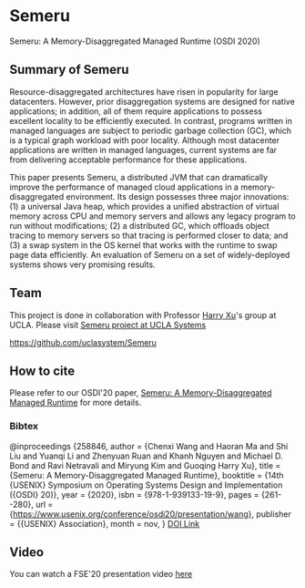 # Semeru
Semeru: A Memory-Disaggregated Managed Runtime (OSDI 2020)

## Summary of Semeru  
Resource-disaggregated architectures have risen in popularity for large datacenters. However, prior disaggregation systems are designed for native applications; in addition, all of them require applications to possess excellent locality to be efficiently executed. In contrast, programs written in managed languages are subject to periodic garbage collection (GC), which is a typical graph workload with poor locality. Although most datacenter applications are written in managed languages, current systems are far from delivering acceptable performance for these applications.

This paper presents Semeru, a distributed JVM that can dramatically improve the performance of managed cloud applications in a memory-disaggregated environment. Its design possesses three major innovations: (1) a universal Java heap, which provides a unified abstraction of virtual memory across CPU and memory servers and allows any legacy program to run without modifications; (2) a distributed GC, which offloads object tracing to memory servers so that tracing is performed closer to data; and (3) a swap system in the OS kernel that works with the runtime to swap page data efficiently. An evaluation of Semeru on a set of widely-deployed systems shows very promising results.
## Team 
This project is done in collaboration with Professor [Harry Xu](http://web.cs.ucla.edu/~harryxu/)'s group at UCLA. Please visit [Semeru project at UCLA Systems](https://github.com/uclasystem/Semeru)

https://github.com/uclasystem/Semeru

## How to cite 
Please refer to our OSDI'20 paper, [Semeru: A Memory-Disaggregated Managed Runtime](https://www.usenix.org/conference/osdi20/presentation/wang) for more details. 
### Bibtex  
@inproceedings {258846,
author = {Chenxi Wang and Haoran Ma and Shi Liu and Yuanqi Li and Zhenyuan Ruan and Khanh Nguyen and Michael D. Bond and Ravi Netravali and Miryung Kim and Guoqing Harry Xu},
title = {Semeru: A Memory-Disaggregated Managed Runtime},
booktitle = {14th {USENIX} Symposium on Operating Systems Design and Implementation ({OSDI} 20)},
year = {2020},
isbn = {978-1-939133-19-9},
pages = {261--280},
url = {https://www.usenix.org/conference/osdi20/presentation/wang},
publisher = {{USENIX} Association},
month = nov,
}
[DOI Link](https://dl.acm.org/doi/10.1145/3468264.3468610)

## Video
You can watch a FSE'20 presentation video [here](https://youtu.be/MFA3MmNDKaM)
 
